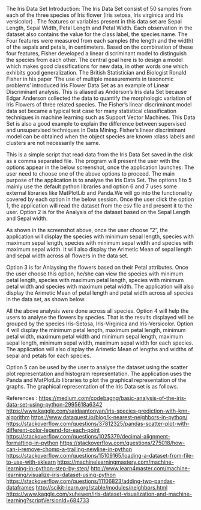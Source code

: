 The Iris Data Set
Introduction:
The Iris Data Set consist of 50 samples from each of the three species of Iris flower (Iris setosa, Iris virginica and Iris versicolor) . The features or variables present in this data set are Sepal Length, Sepal Width, Petal Length and Petal Width. Each observation in the dataset also contains the value for the class label, the species name. The Four features were measured from each samples (the length and the width) of the sepals and petals, in centimeters. Based on the combination of these four features, Fisher developed a linear discriminant model to distinguish the species from each other. The central goal here is to design a model which makes good classifications for new data, in other words one which exhibits good generalization.
The British Statistician and Biologist Ronald Fisher in his paper ‘The use of multiple measurements in taxonomic problems’ introduced Iris Flower Data Set as an example of Linear Discriminant analysis. This is aliased as Anderson’s Iris data Set because Edgar Anderson collected the data to quantify the morphologic variation of Iris Flowers of three related species.
The Fisher’s linear discriminant model data set became a typical test case for many statistical classification techniques in machine learning such as Support Vector Machines.
This Data Set is also a good example to explain the difference between supervised and unsupervised techniques in Data Mining.
Fisher’s linear discriminant model can be obtained when the object species are known :class labels and clusters are not necessarily the same.





This is a simple script that read data from the Iris Data Set saved in the disk as a comma separated file. The program will present the user with the options appear in the below screenshot, once the application launches:
The user need to choose one of the above options to proceed. The main purpose of the application is to analyse the Iris Data Set. The options 1 to 5 mainly use the default python libraries and option 6 and 7 uses some external libraries like MatPlotLib and Panda.We will go into the functionality covered by each option in the below session.
Once the user click the option 1, the application will read the dataset from the csv file and present it to the user.
Option 2 is for the Analysis of the dataset based on the Sepal Length and Sepal width.

 As shown in the screenshot above, once the user choose “2”, the application will display the species with minimum sepal length, species with maximum sepal length, species with minimum sepal width and species with maximum sepal width. It will also display the Arimetic Mean of sepal length and sepal width across all flowers in the data set.

Option 3 is for Anlaysing the flowers based on their Petal attributes. Once the user choose this option, he/she can view the species with minimum petal length, species with maximum petal length, species with minimum petal width and species with maximum petal width. The application will also display the Arimetic Mean of petal length and petal width across all species in the data set, as shown below.

All the above analysis were done  across all species. Option 4 will help the users to analyse the flowers by species. That is the results displayed will be grouped by the species Iris-Setosa, Iris-Virginica and Iris-Versicolor.
Option 4 will display the minimum petal length, maximum petal length, minimum petal width, maximum petal width and minimum sepal length, maximum sepal length, minimum sepal width, maximum sepal width for each species. The application will also display the Arimetic Mean of lengths and widths of sepal and petals for each species.







Option 5 can be used by the user to analyse the dataset using the scatter plot representation and histogram representation. The application uses the Panda and MatPlotLib libraries to plot the graphical representation of the graphs. The graphical representation of the Iris Data set is as follows.


References :
https://medium.com/codebagng/basic-analysis-of-the-iris-data-set-using-python-2995618a6342
https://www.kaggle.com/saidaantonyan/iris-species-prediction-with-knn-algorithm
https://www.dataquest.io/blog/k-nearest-neighbors-in-python/
https://stackoverflow.com/questions/37812325/pandas-scatter-plot-with-different-color-legend-for-each-point
https://stackoverflow.com/questions/1025379/decimal-alignment-formatting-in-python
https://stackoverflow.com/questions/275018/how-can-i-remove-chomp-a-trailing-newline-in-python
https://stackoverflow.com/questions/15109165/loading-a-dataset-from-file-to-use-with-sklearn
https://machinelearningmastery.com/machine-learning-in-python-step-by-step/
http://www.learn4master.com/machine-learning/visualize-iris-dataset-using-python
https://stackoverflow.com/questions/11106823/adding-two-pandas-dataframes
http://scikit-learn.org/stable/modules/neighbors.html
https://www.kaggle.com/xuhewen/iris-dataset-visualization-and-machine-learning?scriptVersionId=684733

